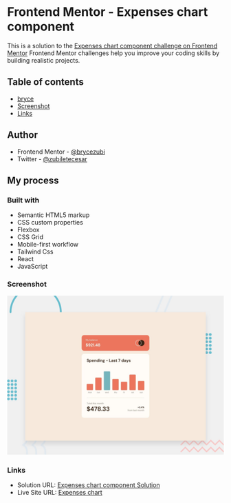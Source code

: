 # Frontend Mentor - Expenses chart component
This is a solution to the [Expenses chart component challenge on Frontend Mentor](https://www.frontendmentor.io/solutions/expenses-chart-chartjs-reactjs-mobilefirst-tailwind-css-99ZfoGNxqd)
Frontend Mentor challenges help you improve your coding skills by building realistic projects. 

## Table of contents
- [bryce](#author)
- [Screenshot](#screenshot)
- [Links](#links)

## Author
- Frontend Mentor - [@brycezubi](https://www.frontendmentor.io/profile/brycezubi)
- Twitter - [@zubiletecesar](https://twitter.com/home)

## My process

### Built with

- Semantic HTML5 markup
- CSS custom properties
- Flexbox
- CSS Grid
- Mobile-first workflow
- Tailwind Css
- React
- JavaScript

### Screenshot

![Design preview for the Expenses chart component coding challenge](https://github.com/brycezubi/expenses-chart-component/blob/main/public/design/desktop-preview.jpg)

### Links

- Solution URL: [Expenses chart component Solution](https://www.frontendmentor.io/solutions/expenses-chart-chartjs-reactjs-mobilefirst-tailwind-css-99ZfoGNxqd)
- Live Site URL: [Expenses chart](https://brycezubi.github.io/expenses-chart-component/)


